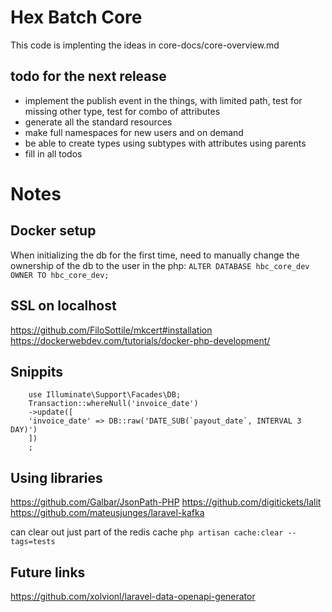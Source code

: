 # Hex Batch Core

This code is implenting the ideas in core-docs/core-overview.md

## todo for the next release
* implement the publish event in the things, with limited path, test for missing other type, test for combo of attributes
* generate all the standard resources
* make full namespaces for new users and on demand
* be able to create types using subtypes with attributes using parents
* fill in all todos

# Notes

## Docker setup

When initializing the db for the first time, need to manually change the ownership of the db to the user in the php:
`ALTER DATABASE hbc_core_dev OWNER TO hbc_core_dev;`

## SSL on localhost
https://github.com/FiloSottile/mkcert#installation
https://dockerwebdev.com/tutorials/docker-php-development/

## Snippits 

        use Illuminate\Support\Facades\DB;
        Transaction::whereNull('invoice_date')
        ->update([
        'invoice_date' => DB::raw('DATE_SUB(`payout_date`, INTERVAL 3 DAY)')
        ])
        ;

## Using libraries

https://github.com/Galbar/JsonPath-PHP
https://github.com/digitickets/lalit
https://github.com/mateusjunges/laravel-kafka

can clear out just part of the redis cache `php artisan cache:clear --tags=tests`



## Future links

https://github.com/xolvionl/laravel-data-openapi-generator

